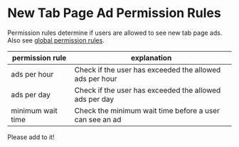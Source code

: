 # New Tab Page Ad Permission Rules

Permission rules determine if users are allowed to see new tab page ads. Also see [global permission rules](../README.md).

| permission rule  | explanation  |
|---|---|
| ads per hour  | Check if the user has exceeded the allowed ads per hour |
| ads per day  | Check if the user has exceeded the allowed ads per day |
| minimum wait time  | Check the minimum wait time before a user can see an ad  |

Please add to it!
